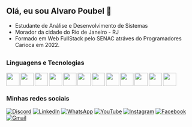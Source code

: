 ## Olá, eu sou Alvaro Poubel 👋

* Estudante de Análise e Desenvolvimento de Sistemas
* Morador da cidade do Rio de Janeiro - RJ
* Formado em Web FullStack pelo SENAC atráves do Programadores Carioca em 2022.

##
### Linguagens e Tecnologias

<img align="left" width="35px" src="https://cdn.jsdelivr.net/gh/devicons/devicon@latest/icons/html5/html5-original.svg" />
<img align="left" width="35px" src="https://cdn.jsdelivr.net/gh/devicons/devicon@latest/icons/css3/css3-original.svg" />
<img align="left" width="35px" src="https://cdn.jsdelivr.net/gh/devicons/devicon@latest/icons/javascript/javascript-original.svg" />
<img align="left" width="35px" src="https://cdn.jsdelivr.net/gh/devicons/devicon@latest/icons/nodejs/nodejs-original.svg" />
<img align="left" width="35px" src="https://cdn.jsdelivr.net/gh/devicons/devicon@latest/icons/php/php-original.svg" />
<img align="left" width="35px" src="https://cdn.jsdelivr.net/gh/devicons/devicon@latest/icons/laravel/laravel-original.svg" />
<img align="left" width="35px" src="https://cdn.jsdelivr.net/gh/devicons/devicon@latest/icons/mysql/mysql-original.svg" />
<img align="left" width="35px" src="https://cdn.jsdelivr.net/gh/devicons/devicon@latest/icons/postgresql/postgresql-original.svg" />
<img align="left" width="35px" src="https://cdn.jsdelivr.net/gh/devicons/devicon@latest/icons/docker/docker-plain-wordmark.svg" />
<img align="left" width="35px" src="https://cdn.jsdelivr.net/gh/devicons/devicon@latest/icons/git/git-original.svg" />
<img align="left" width="35px" src="https://cdn.jsdelivr.net/gh/devicons/devicon@latest/icons/github/github-original.svg" />
<img width="35px" src="https://cdn.jsdelivr.net/gh/devicons/devicon@latest/icons/vscode/vscode-original.svg" />


          
          


          

          



### Minhas redes sociais
<a href="https://discord.com/users/Poubelziin#3316">![Discord](https://img.shields.io/badge/Discord-%235865F2.svg?style=for-the-badge&logo=discord&logoColor=white)</a>
<a href="https://www.linkedin.com/in/alvaro-poubel-221808252/">![LinkedIn](https://img.shields.io/badge/linkedin-%230077B5.svg?style=for-the-badge&logo=linkedin&logoColor=white)</a>
<a href="https://wa.me/5521967267408">![WhatsApp](https://img.shields.io/badge/WhatsApp-25D366?style=for-the-badge&logo=whatsapp&logoColor=white)</a>
<a href="">![YouTube](https://img.shields.io/badge/YouTube-%23FF0000.svg?style=for-the-badge&logo=YouTube&logoColor=white)</a>
<a href="">![Instagram](https://img.shields.io/badge/Instagram-%23E4405F.svg?style=for-the-badge&logo=Instagram&logoColor=white)</a>
<a href="">![Facebook](https://img.shields.io/badge/Facebook-%231877F2.svg?style=for-the-badge&logo=Facebook&logoColor=white)</a>
<a href="">![Gmail](https://img.shields.io/badge/Gmail-D14836?style=for-the-badge&logo=gmail&logoColor=white)</a>
<a href=""> </a>
<a href=""> </a>
